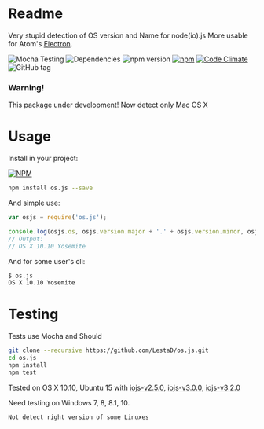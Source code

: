 # Readme
Very stupid detection of OS version and Name for node(io).js
More usable for Atom's [Electron](electron.atom.io).

![Mocha Testing](https://img.shields.io/badge/build-passing-brightgreen.svg)
![Dependencies](https://david-dm.org/lestad/os.js.svg)
![npm version](https://badge.fury.io/js/os.js.svg)
[![npm](https://img.shields.io/npm/l/os.js.svg)]()
[![Code Climate](https://codeclimate.com/github/LestaD/os.js/badges/gpa.svg)](https://codeclimate.com/github/LestaD/os.js)
![GitHub tag](https://img.shields.io/github/tag/lestad/os.js.svg)


### Warning!
This package under development!
Now detect only Mac OS X

# Usage
Install in your project:

[![NPM](https://nodei.co/npm/os.js.png?compact=true)](https://nodei.co/npm/os.js/)

```bash
npm install os.js --save
```

And simple use:

```javascript
var osjs = require('os.js');

console.log(osjs.os, osjs.version.major + '.' + osjs.version.minor, osjs.version.codename);
// Output: 
// OS X 10.10 Yosemite
```

And for some user's cli:

```bash
$ os.js
OS X 10.10 Yosemite
```

# Testing
Tests use Mocha and Should

```bash
git clone --recursive https://github.com/LestaD/os.js.git
cd os.js
npm install
npm test
```

Tested on OS X 10.10, Ubuntu 15 with [iojs-v2.5.0](https://iojs.org/dist/v2.5.0/), [iojs-v3.0.0](https://iojs.org/dist/v3.0.0/), [iojs-v3.2.0](https://iojs.org/dist/v3.2.0/)

Need testing on Windows 7, 8, 8.1, 10.

    Not detect right version of some Linuxes
